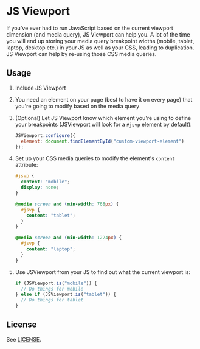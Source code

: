 # JS Viewport

If you've ever had to run JavaScript based on the current viewport dimension
(and media query), JS Viewport can help you. A lot of the time you will end up
storing your media query breakpoint widths (mobile, tablet, laptop, desktop
etc.) in your JS as well as your CSS, leading to duplication. JS Viewport can
help by re-using those CSS media queries.

## Usage

1. Include JS Viewport
2. You need an element on your page (best to have it on every page) that you're
   going to modify based on the media query
3. (Optional) Let JS Viewport know which element you're using to define your
   breakpoints (JSViewport will look for a `#jsvp` element by default):

   ```js
   JSViewport.configure({
     element: document.findElementById("custom-viewport-element")
   });
   ```

4. Set up your CSS media queries to modify the element's `content` attribute:

   ```css
   #jsvp {
     content: "mobile";
     display: none;
   }

   @media screen and (min-width: 768px) {
     #jsvp {
       content: "tablet";
     }
   }

   @media screen and (min-width: 1224px) {
     #jsvp {
       content: "laptop";
     }
   }
   ```

5. Use JSViewport from your JS to find out what the current viewport is:

   ```js
   if (JSViewport.is("mobile")) {
     // Do things for mobile
   } else if (JSViewport.is("tablet")) {
     // Do things for tablet
   }
   ```

## License

See [LICENSE](LICENSE.md).
